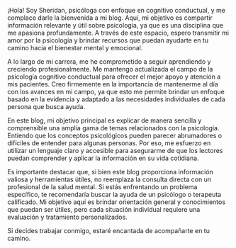¡Hola! Soy Sheridan, psicóloga con enfoque en cognitivo conductual, y me complace darle la bienvenida a mi blog. Aquí, mi objetivo es compartir información relevante y útil sobre psicología, ya que es una disciplina que me apasiona profundamente. A través de este espacio, espero transmitir mi amor por la psicología y brindar recursos que puedan ayudarte en tu camino hacia el bienestar mental y emocional.

A lo largo de mi carrera, me he comprometido a seguir aprendiendo y creciendo profesionalmente. Me mantengo actualizada el campo de la psicología cognitivo conductual para ofrecer el mejor apoyo y atención a mis pacientes. Creo firmemente en la importancia de mantenerme al día con los avances en mi campo, ya que esto me permite brindar un enfoque basado en la evidencia y adaptado a las necesidades individuales de cada persona que busca ayuda.

En este blog, mi objetivo principal es explicar de manera sencilla y comprensible una amplia gama de temas relacionados con la psicología. Entiendo que los conceptos psicológicos pueden parecer abrumadores o difíciles de entender para algunas personas. Por eso, me esfuerzo en utilizar un lenguaje claro y accesible para asegurarme de que los lectores puedan comprender y aplicar la información en su vida cotidiana.

Es importante destacar que, si bien este blog proporciona información valiosa y herramientas útiles, no reemplaza la consulta directa con un profesional de la salud mental. Si estás enfrentando un problema específico, te recomendaría buscar la ayuda de un psicólogo o terapeuta calificado. Mi objetivo aquí es brindar orientación general y conocimientos que puedan ser útiles, pero cada situación individual requiere una evaluación y tratamiento personalizados.

Si decides trabajar conmigo, estaré encantada de acompañarte en tu camino.